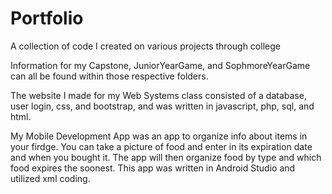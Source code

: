 # Portfolio
A collection of code I created on various projects through college

Information for my Capstone, JuniorYearGame, and SophmoreYearGame can all be found within those respective folders.

The website I made for my Web Systems class consisted of a database, user login, css, and bootstrap, and was written in
javascript, php, sql, and html.

My Mobile Development App was an app to organize info about items in your firdge.
You can take a picture of food and enter in its expiration date and when you bought it.
The app will then organize food by type and which food expires the soonest.
This app was written in Android Studio and utilized xml coding.
